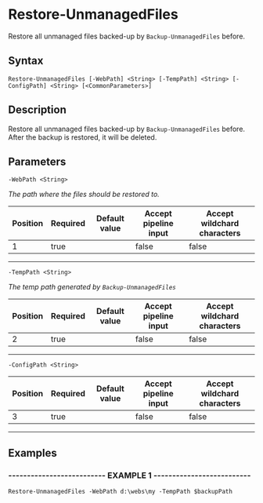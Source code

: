 

# Restore-UnmanagedFiles

Restore all unmanaged files backed-up by `Backup-UnmanagedFiles` before.
## Syntax

    Restore-UnmanagedFiles [-WebPath] <String> [-TempPath] <String> [-ConfigPath] <String> [<CommonParameters>]


## Description

Restore all unmanaged files backed-up by `Backup-UnmanagedFiles` before.
After the backup is restored, it will be deleted.





## Parameters

    
    -WebPath <String>
_The path where the files should be restored to._

| Position | Required | Default value | Accept pipeline input | Accept wildchard characters |
| -------- | -------- | ------------- | --------------------- | --------------------------- |
| 1 | true |  | false | false |


----

    
    
    -TempPath <String>
_The temp path generated by `Backup-UnmanagedFiles`_

| Position | Required | Default value | Accept pipeline input | Accept wildchard characters |
| -------- | -------- | ------------- | --------------------- | --------------------------- |
| 2 | true |  | false | false |


----

    
    
    -ConfigPath <String>

| Position | Required | Default value | Accept pipeline input | Accept wildchard characters |
| -------- | -------- | ------------- | --------------------- | --------------------------- |
| 3 | true |  | false | false |


----

    

## Examples

### -------------------------- EXAMPLE 1 --------------------------
    Restore-UnmanagedFiles -WebPath d:\webs\my -TempPath $backupPath































